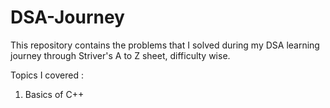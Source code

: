 # DSA-Journey
This repository contains the problems that I solved during my DSA learning journey through Striver's A to Z sheet, difficulty wise.

Topics I covered :
1. Basics of C++
